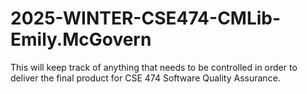 # 2025-WINTER-CSE474-CMLib-Emily.McGovern
This will keep track of anything that needs to be controlled in order to deliver the final product for CSE 474 Software Quality Assurance.
